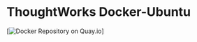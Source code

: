 ThoughtWorks Docker-Ubuntu
===================
[![Docker Repository on Quay.io](https://quay.io/repository/baselibrary/ubuntu/status "Docker Repository on Quay.io")]
